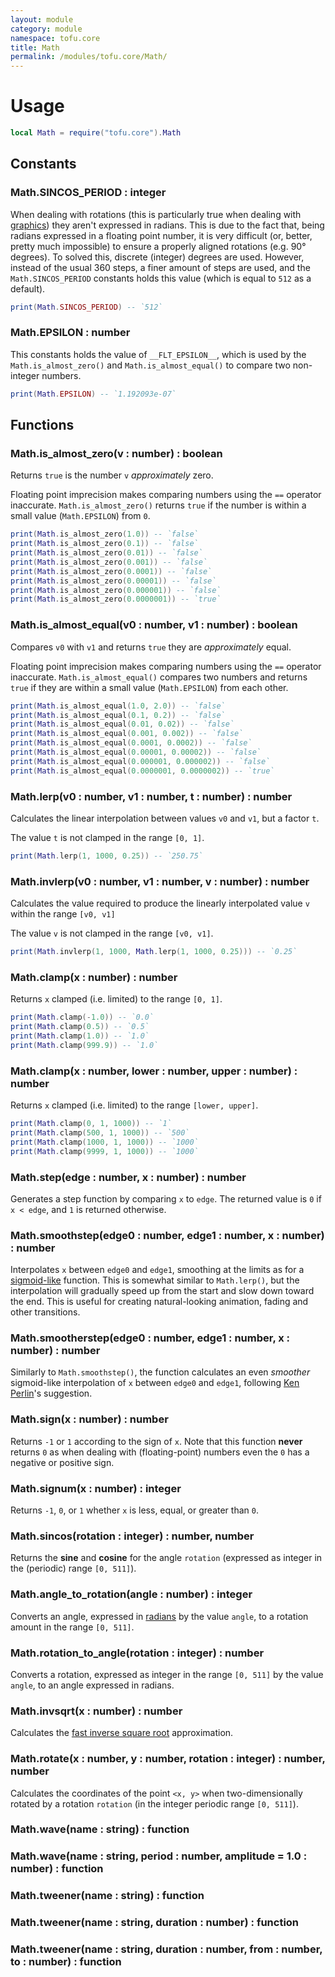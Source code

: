 ```yaml
---
layout: module
category: module
namespace: tofu.core
title: Math
permalink: /modules/tofu.core/Math/
---
```

# Usage

```lua
local Math = require("tofu.core").Math
```

## Constants

### Math.**SINCOS_PERIOD** : integer

When dealing with rotations (this is particularly true when dealing with [graphics](/modules/tofu.graphics/Canvas)) they aren't expressed in radians. This is due to the fact that, being radians expressed in a floating point number, it is very difficult (or, better, pretty much impossible) to ensure a properly aligned rotations (e.g. 90° degrees). To solved this, discrete (integer) degrees are used. However, instead of the usual 360 steps, a finer amount of steps are used, and the `Math.SINCOS_PERIOD` constants holds this value (which is equal to `512` as a default).

```lua
print(Math.SINCOS_PERIOD) -- `512`
```

### Math.**EPSILON** : number

This constants holds the value of `__FLT_EPSILON__`, which is used by the `Math.is_almost_zero()` and `Math.is_almost_equal()` to compare two non-integer numbers.

```lua
print(Math.EPSILON) -- `1.192093e-07`
```

## Functions

### Math.**is_almost_zero**(v : number) : boolean

Returns `true` is the number `v` *approximately* zero.

Floating point imprecision makes comparing numbers using the `==` operator inaccurate. `Math.is_almost_zero()` returns `true` if the number is within a small value (`Math.EPSILON`) from `0`.

```lua
print(Math.is_almost_zero(1.0)) -- `false`
print(Math.is_almost_zero(0.1)) -- `false`
print(Math.is_almost_zero(0.01)) -- `false`
print(Math.is_almost_zero(0.001)) -- `false`
print(Math.is_almost_zero(0.0001)) -- `false`
print(Math.is_almost_zero(0.00001)) -- `false`
print(Math.is_almost_zero(0.000001)) -- `false`
print(Math.is_almost_zero(0.0000001)) -- `true`
```

### Math.**is_almost_equal**(v0 : number, v1 : number) : boolean

Compares `v0` with `v1` and returns `true` they are *approximately* equal.

Floating point imprecision makes comparing numbers using the `==` operator inaccurate. `Math.is_almost_equal()` compares two numbers and returns `true` if they are within a small value (`Math.EPSILON`) from each other.

```lua
print(Math.is_almost_equal(1.0, 2.0)) -- `false`
print(Math.is_almost_equal(0.1, 0.2)) -- `false`
print(Math.is_almost_equal(0.01, 0.02)) -- `false`
print(Math.is_almost_equal(0.001, 0.002)) -- `false`
print(Math.is_almost_equal(0.0001, 0.0002)) -- `false`
print(Math.is_almost_equal(0.00001, 0.00002)) -- `false`
print(Math.is_almost_equal(0.000001, 0.000002)) -- `false`
print(Math.is_almost_equal(0.0000001, 0.0000002)) -- `true`
```

### Math.**lerp**(v0 : number, v1 : number, t : number) : number

Calculates the linear interpolation between values `v0` and `v1`, but a factor `t`.

The value `t` is not clamped in the range `[0, 1]`.

```lua
print(Math.lerp(1, 1000, 0.25)) -- `250.75`
```

### Math.**invlerp**(v0 : number, v1 : number, v : number) : number

Calculates the value required to produce the linearly interpolated value `v` within the range `[v0, v1]` 

The value `v` is not clamped in the range `[v0, v1]`.

```lua
print(Math.invlerp(1, 1000, Math.lerp(1, 1000, 0.25))) -- `0.25`
```

### Math.**clamp**(x : number) : number

Returns `x` clamped (i.e. limited) to the range `[0, 1]`.

```lua
print(Math.clamp(-1.0)) -- `0.0`
print(Math.clamp(0.5)) -- `0.5`
print(Math.clamp(1.0)) -- `1.0`
print(Math.clamp(999.9)) -- `1.0`
```

### Math.**clamp**(x : number, lower : number, upper : number) : number

Returns `x` clamped (i.e. limited) to the range `[lower, upper]`.

```lua
print(Math.clamp(0, 1, 1000)) -- `1`
print(Math.clamp(500, 1, 1000)) -- `500`
print(Math.clamp(1000, 1, 1000)) -- `1000`
print(Math.clamp(9999, 1, 1000)) -- `1000`
```

### Math.**step**(edge : number, x : number) : number

Generates a step function by comparing `x` to `edge`. The returned value is `0` if `x < edge`, and `1` is returned otherwise.

### Math.**smoothstep**(edge0 : number, edge1 : number, x : number) : number

Interpolates `x` between `edge0` and `edge1`, smoothing at the limits as for a [sigmoid-like](https://en.wikipedia.org/wiki/Sigmoid_function) function. This is somewhat similar to `Math.lerp()`, but the interpolation will gradually speed up from the start and slow down toward the end. This is useful for creating natural-looking animation, fading and other transitions.

### Math.**smootherstep**(edge0 : number, edge1 : number, x : number) : number

Similarly to `Math.smoothstep()`, the function calculates an even *smoother* sigmoid-like interpolation of `x` between `edge0` and `edge1`, following [Ken Perlin](https://en.wikipedia.org/wiki/Ken_Perlin)'s suggestion.

### Math.**sign**(x : number) : number

Returns `-1` or `1` according to the sign of `x`. Note that this function **never** returns `0` as when dealing with (floating-point) numbers even the `0` has a negative or positive sign.

### Math.**signum**(x : number) : integer

Returns `-1`, `0`, or `1` whether `x` is less, equal, or greater than `0`.

### Math.**sincos**(rotation : integer) : number, number

Returns the **sine** and **cosine** for the angle `rotation` (expressed as integer in the (periodic) range `[0, 511]`).

### Math.**angle_to_rotation**(angle : number) : integer

Converts an angle, expressed in [radians](https://en.wikipedia.org/wiki/Radian) by the value `angle`, to a rotation amount in the range `[0, 511]`.

### Math.**rotation_to_angle**(rotation : integer) : number

Converts a rotation, expressed as integer in the range `[0, 511]` by the value `angle`, to an angle expressed in radians.

### Math.**invsqrt**(x : number) : number

Calculates the [fast inverse square root](https://en.wikipedia.org/wiki/Fast_inverse_square_root) approximation.

### Math.**rotate**(x : number, y : number, rotation : integer) : number, number

Calculates the coordinates of the point `<x, y>` when two-dimensionally rotated by a rotation `rotation` (in the integer periodic range `[0, 511]`).

### Math.**wave**(name : string) : function

### Math.**wave**(name : string, period : number, amplitude = 1.0 : number) : function

### Math.**tweener**(name : string) : function

### Math.**tweener**(name : string, duration : number) : function

### Math.**tweener**(name : string, duration : number, from : number, to : number) : function
